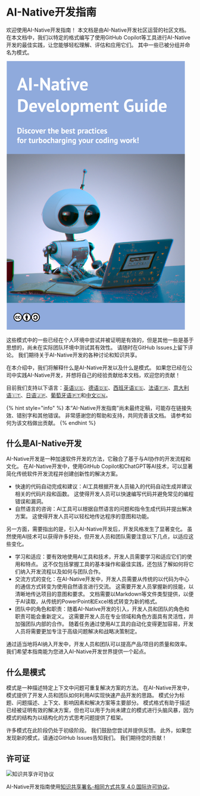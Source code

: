 # AI-Native开发指南

欢迎使用AI-Native开发指南！
本文档是由AI-Native开发社区运营的社区文档。
在本文档中，我们以特定的格式编写了使用GitHub Copilot等工具进行AI-Native开发的最佳实践，让您能够轻松理解、评估和应用它们。
其中一些已被分组并命名为模式。

<img src="../../top.png" width="480px" />

这些模式中的一些已经在个人环境中尝试并被证明是有效的，但是其他一些是基于思想的，尚未在实际团队环境中测试其有效性。
请随时在GitHub Issues上留下评论。
我们期待关于AI-Native开发的各种讨论和知识共享。

在本介绍中，我们将解释什么是AI-Native开发以及什么是模式。
如果您已经在公司中实践AI-Native开发，并想将自己的经验贡献给本文档，欢迎您的贡献！

目前我们支持以下语言：[英语🇺🇸](https://ai-native-development.gitbook.io/docs/)、[德语🇩🇪](https://ai-native-development.gitbook.io/docs/v/de/)、[西班牙语🇪🇸](https://ai-native-development.gitbook.io/docs/v/es/)、[法语🇫🇷](https://ai-native-development.gitbook.io/docs/v/fr/)、[意大利语🇮🇹](https://ai-native-development.gitbook.io/docs/v/it/)、[日语🇯🇵](https://ai-native-development.gitbook.io/docs/v/ja/)、[葡萄牙语🇵🇹](https://ai-native-development.gitbook.io/docs/v/pt/)和[中文🇨🇳](https://ai-native-development.gitbook.io/docs/v/zh/)。

{% hint style="info" %}
本“AI-Native开发指南”尚未最终定稿，可能存在链接失效、错别字和其他错误。
非常感谢您的帮助和支持，共同完善该文档。
请参考如何为该文档做出贡献。
{% endhint %}

## 什么是AI-Native开发

AI-Native开发是一种加速软件开发的方法，它融合了基于与AI协作的开发流程和文化。
在AI-Native开发中，使用GitHub Copilot和ChatGPT等AI技术，可以显著简化传统软件开发流程并创建创新性的解决方案。

* 快速的代码自动完成和建议：AI工具根据开发人员输入的代码自动生成并建议相关的代码片段和函数。
这使得开发人员可以快速编写代码并避免常见的编程错误和漏洞。
* 自然语言的咨询：AI工具可以根据自然语言的问题和指令生成代码并提出解决方案。
这使得开发人员可以轻松地传达程序的意图和功能。

另一方面，需要指出的是，引入AI-Native开发后，开发风格发生了显著变化。
虽然使用AI技术可以获得许多好处，但开发人员和团队需要注意以下几点，以适应这些变化。

* 学习和适应：要有效地使用AI工具和技术，开发人员需要学习和适应它们的使用和特点。
这不仅包括掌握工具的基本操作和最佳实践，还包括了解如何将它们纳入开发流程以及如何与团队合作。
* 交流方式的变化：在AI-Native开发中，开发人员需要从传统的以代码为中心的通信方式转变为使用自然语言进行交流。
这需要开发人员掌握新的技能，以清晰地传达项目的意图和要求。
文档需要以Markdown等文件类型提供，以便于AI读取，从传统的PowerPoint和Excel格式转变为新的格式。
* 团队中的角色和职责：随着AI-Native开发的引入，开发人员和团队的角色和职责可能会重新定义。
这需要开发人员在专业领域和角色方面具有灵活性，并加强团队内部的合作。
随着任务通过使用AI工具的自动化变得更加容易，开发人员将需要更加专注于高级问题解决和战略决策制定。

通过适当地将AI纳入开发中，开发人员和团队可以提高产品/项目的质量和效率。
我们希望本指南能为您进入AI-Native开发世界提供一个起点。

## 什么是模式

模式是一种描述特定上下文中问题可重复解决方案的方法。
在AI-Native开发中，模式提供了开发人员和团队如何利用AI实现快速产品开发的思路。
模式分为标题、问题描述、上下文、影响因素和解决方案等主要部分。
模式格式有助于描述已经被证明有效的解决方案，但也可以用于为尚未建立的模式进行头脑风暴，因为模式的结构为以结构化的方式思考问题提供了框架。

许多模式在此阶段仍处于初级阶段。
我们鼓励您尝试并提供反馈。
此外，如果您发现新的模式，请通过GitHub Issues告知我们。
我们期待您的贡献！

## 许可证

![知识共享许可协议](https://i.creativecommons.org/l/by-sa/4.0/88x31.png)

AI-Native开发指南使用[知识共享署名-相同方式共享 4.0 国际许可协议](http://creativecommons.org/licenses/by-sa/4.0/)。